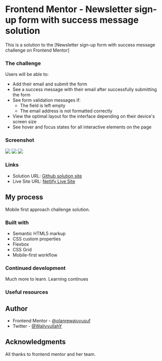 # Frontend Mentor - Newsletter sign-up form with success message solution

This is a solution to the [Newsletter sign-up form with success message challenge on Frontend Mentor]

### The challenge

Users will be able to:

- Add their email and submit the form
- See a success message with their email after successfully submitting the form
- See form validation messages if:
  - The field is left empty
  - The email address is not formatted correctly
- View the optimal layout for the interface depending on their device's screen size
- See hover and focus states for all interactive elements on the page

### Screenshot

![](./mobile-view.jpg)
![](./desktop-view.jpg)
![](./modal.jpg)

### Links

- Solution URL: [Github solution site](https://github.com/olanrewajuyusuf/Newsletter_signup_with_success_message)
- Live Site URL: [Netlify Live Site](https://wallewdev-newsletter-signup.netlify.app/)

## My process

Mobile first approach challenge solution.

### Built with

- Semantic HTML5 markup
- CSS custom properties
- Flexbox
- CSS Grid
- Mobile-first workflow

### Continued development

Much more to learn. Learning continues

### Useful resources

## Author

- Frontend Mentor - [@olanrewajuyusuf](https://www.frontendmentor.io/profile/olanrewajuyusuf)
- Twitter - [@WaliyyullahY](https://www.twitter.com/WaliyyullahY)

## Acknowledgments

All thanks to frontend mentor and her team. 
